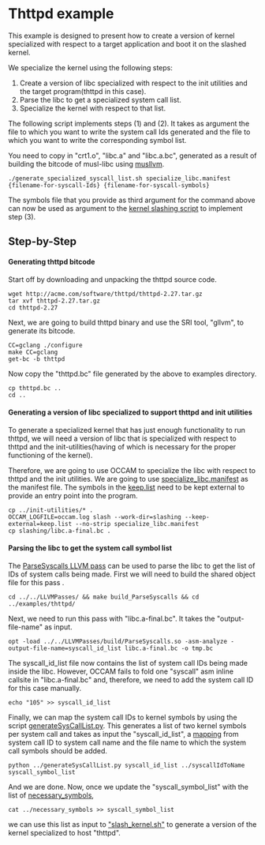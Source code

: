 # Thttpd example
This example is designed to present how to create a version of kernel specialized with respect to a target application and boot it on the slashed kernel.

We specialize the kernel using the following steps:
1) Create a version of libc specialized with respect to the init utilities and the target program(thttpd in this case).
2) Parse the libc to get a specialized system call list.
3) Specialize the kernel with respect to that list.

The following script implements steps (1) and (2). It takes as argument the file to which you want to write the system call Ids generated and the file to which you want to write the corresponding symbol list.

You need to copy in "crt1.o", "libc.a" and "libc.a.bc", generated as a result of building the bitcode of musl-libc using [musllvm](https://github.com/SRI-CSL/musllvm).
```
./generate_specialized_syscall_list.sh specialize_libc.manifest {filename-for-syscall-Ids} {filename-for-syscall-symbols}
```
The symbols file that you provide as third argument for the command above can now be used as argument to the [kernel slashing script](../../kernel-slashing/slash_kernel.sh) to implement step (3).


## Step-by-Step

#### Generating thttpd bitcode

Start off by downloading and unpacking the thttpd source code.

```
wget http://acme.com/software/thttpd/thttpd-2.27.tar.gz
tar xvf thttpd-2.27.tar.gz
cd thttpd-2.27
```

Next, we are going to build thttpd binary and use the SRI tool, "gllvm", to generate its bitcode. 

```
CC=gclang ./configure 
make CC=gclang
get-bc -b thttpd
```

Now copy the "thttpd.bc" file generated by the above to examples directory.

```
cp thttpd.bc ..
cd ..
```

#### Generating a version of libc specialized to support thttpd and init utilities

To generate a specialized kernel that has just enough functionality to run thttpd, we will need a version of libc that is specialized with respect to thttpd and the init-utilities(having of which is necessary for the proper functioning of the kernel).

Therefore, we are going to use OCCAM to specialize the libc with respect to thttpd and the init utilities. We are going to use [specialize_libc.manifest](specialize_libc.manifest) as the manifest file. The symbols in the [keep.list](keep.list) need to be kept external to provide an entry point into the program.


```
cp ../init-utilities/* .
OCCAM_LOGFILE=occam.log slash --work-dir=slashing --keep-external=keep.list --no-strip specialize_libc.manifest
cp slashing/libc.a-final.bc .
```

#### Parsing the libc to get the system call symbol list

The [ParseSyscalls LLVM pass](../../LLVMPasses/ParseSyscalls) can be used to parse the libc to get the list of IDs of system calls being made. First we will need to build the shared object file for this pass .

```
cd ../../LLVMPasses/ && make build_ParseSyscalls && cd ../examples/thttpd/
```

Next, we need to run this pass with "libc.a-final.bc". It takes the "output-file-name" as input.

```
opt -load ../../LLVMPasses/build/ParseSyscalls.so -asm-analyze -output-file-name=syscall_id_list libc.a-final.bc -o tmp.bc 
```

The syscall_id_list file now contains the list of system call IDs being made inside the libc. However, OCCAM fails to fold one "syscall" asm inline callsite in "libc.a-final.bc" and, therefore, we need to add the system call ID for this case manually. 

```
echo "105" >> syscall_id_list
```

Finally, we can map the system call IDs to kernel symbols by using the script [generateSysCallList.py](../generateSysCallList.py). This generates a list of two kernel symbols per system call and takes as input the "syscall_id_list", a [mapping](../syscallIdToName) from system call ID to system call name and the file name to which the system call symbols should be added.

```
python ../generateSysCallList.py syscall_id_list ../syscallIdToName syscall_symbol_list
```

And we are done. Now, once we update the "syscall_symbol_list" with the list of [necessary_symbols](../necessary_symbols), 

```
cat ../necessary_symbols >> syscall_symbol_list
```
we can use this list as input to ["slash_kernel.sh"](../../kernel-slashing/slash_kernel.sh) to generate a version of the kernel specialized to host "thttpd".

